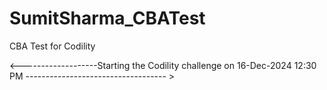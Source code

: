 # SumitSharma_CBATest
CBA Test for Codility

<-------------------Starting the Codility challenge on 16-Dec-2024 12:30 PM ----------------------------------- > 
